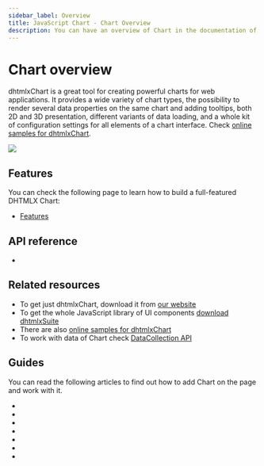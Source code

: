 ```yaml
---
sidebar_label: Overview
title: JavaScript Chart - Chart Overview
description: You can have an overview of Chart in the documentation of the DHTMLX JavaScript UI library. Browse developer guides and API reference, try out code examples and live demos, and download a free 30-day evaluation version of DHTMLX Suite 7.
---
```


# Chart overview

dhtmlxChart is a great tool for creating powerful charts for web applications. It provides a wide variety of chart types, the possibility to render several data properties on the same chart and adding tooltips, 
both 2D and 3D presentation, different variants of data loading, and a whole kit of configuration settings for all elements of a chart interface. 
Check [online samples for dhtmlxChart](https://snippet.dhtmlx.com/all?text=%23chart). 

![](../assets/chart/line_overview.png)

## Features

You can check the following page to learn how to build a full-featured DHTMLX Chart:

- [Features](chart/features.md)

## API reference

- [](api/api_overview.md)

## Related resources

- To get just dhtmlxChart, download it from [our website](https://dhtmlx.com/docs/products/dhtmlxChart/download.shtml)
- To get the whole JavaScript library of UI components [download dhtmlxSuite](https://dhtmlx.com/docs/products/dhtmlxSuite/download.shtml)
- There are also [online samples for dhtmlxChart](https://snippet.dhtmlx.com/all?text=%23chart)
- To work with data of Chart check [DataCollection API](data_collection.md)

## Guides

You can read the following articles to find out how to add Chart on the page and work with it.

- [](charts_overview.md)
- [](initialization.md)
- [](configuration_properties.md)
- [](data_loading.md)
- [](usage.md)
- [](customization.md)
- [](events.md)
